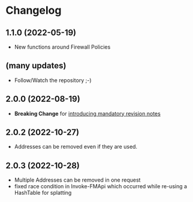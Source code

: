 ﻿# Changelog
## 1.1.0 (2022-05-19)
 - New functions around Firewall Policies
## (many updates)
 - Follow/Watch the repository ;-)
## 2.0.0 (2022-08-19)
 - **Breaking Change** for [introducing mandatory revision notes](https://github.com/Callidus2000/FortiManager/blob/master/FortigateManager/en-us/about_RevisionNote.help.txt)
## 2.0.2 (2022-10-27)
 - Addresses can be removed even if they are used.
## 2.0.3 (2022-10-28)
 - Multiple Addresses can be removed in one request
 - fixed race condition in Invoke-FMApi which occurred while re-using a HashTable for splatting